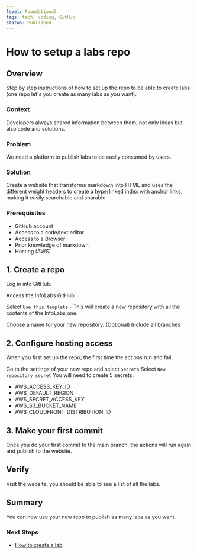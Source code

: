 ```yaml
---
level: Foundational
tags: tech, coding, GitHub
status: Published
---
```


# How to setup a labs repo

## Overview

Step by step instructions of how to set up the repo to be able to create labs (one repo let's you create as many labs as you want).

### Context

Developers always shared information between them, not only ideas but also code and solutions.

### Problem

We need a platform to publish labs to be easily consumed by users.

### Solution

Create a website that transforms markdown into HTML and uses the different weight headers to create a hyperlinked index with anchor links, making it easily searchable and sharable.

### Prerequisites

- GitHub account
- Access to a code/text editor
- Access to a Browser
- Prior knowledge of markdown
- Hosting (AWS)

## 1. Create a repo

Log in into GitHub.

Access the InfoLabs GitHub.

Select `Use this template` - This will create a new repository with all the contents of the InfoLabs one.

Choose a name for your new repository.
(Optional) Include all branches

## 2. Configure hosting access

When you first set up the repo, the first time the actions run and fail.

Go to the settings of your new repo and select `Secrets`
Select `New repository secret`
You will need to create 5 secrets:

- AWS_ACCESS_KEY_ID
- AWS_DEFAULT_REGION
- AWS_SECRET_ACCESS_KEY
- AWS_S3_BUCKET_NAME
- AWS_CLOUDFRONT_DISTRIBUTION_ID

## 3. Make your first commit

Once you do your first commit to the main branch, the actions will run again and publish to the website.

## Verify

Visit the website, you should be able to see a list of all the labs.

## Summary

You can now use your new repo to publish as many labs as you want.

### Next Steps

- [How to create a lab](how-to-create-a-lab)
